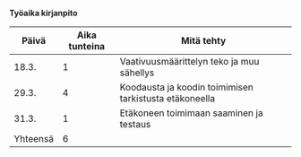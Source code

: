 **Työaika kirjanpito**

Päivä | Aika tunteina | Mitä tehty
------|---------------|-------------
18.3. | 1 | Vaativuusmäärittelyn teko ja muu sähellys
29.3. | 4 | Koodausta ja koodin toimimisen tarkistusta etäkoneella
31.3. | 1 | Etäkoneen toimimaan saaminen ja testaus
Yhteensä | 6 | 

